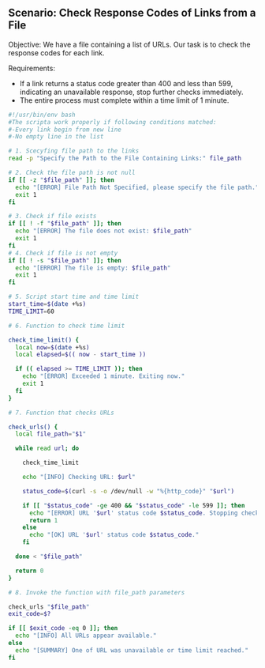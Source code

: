 ## Scenario: Check Response Codes of Links from a File

Objective: We have a file containing a list of URLs. Our task is to check the response codes for each link.

Requirements:
- If a link returns a status code greater than 400 and less than 599, indicating an unavailable response, stop further checks immediately.
- The entire process must complete within a time limit of 1 minute.
    
```bash
#!/usr/bin/env bash
#The scripta work properly if following conditions matched:
#-Every link begin from new line
#-No empty line in the list

# 1. Scecyfing file path to the links
read -p "Specify the Path to the File Containing Links:" file_path

# 2. Check the file path is not null
if [[ -z "$file_path" ]]; then
  echo "[ERROR] File Path Not Specified, please specify the file path."
  exit 1
fi

# 3. Check if file exists
if [[ ! -f "$file_path" ]]; then
  echo "[ERROR] The file does not exist: $file_path"
  exit 1
fi
# 4. Check if file is not empty
if [[ ! -s "$file_path" ]]; then
  echo "[ERROR] The file is empty: $file_path"
  exit 1
fi

# 5. Script start time and time limit
start_time=$(date +%s)
TIME_LIMIT=60  

# 6. Function to check time limit

check_time_limit() {
  local now=$(date +%s)
  local elapsed=$(( now - start_time ))

  if (( elapsed >= TIME_LIMIT )); then
    echo "[ERROR] Exceeded 1 minute. Exiting now."
    exit 1
  fi
}

# 7. Function that checks URLs

check_urls() {
  local file_path="$1"

  while read url; do

    check_time_limit

    echo "[INFO] Checking URL: $url"

    status_code=$(curl -s -o /dev/null -w "%{http_code}" "$url")

    if [[ "$status_code" -ge 400 && "$status_code" -le 599 ]]; then
      echo "[ERROR] URL '$url' status code $status_code. Stopping checks."
      return 1
    else
      echo "[OK] URL '$url' status code $status_code."
    fi

  done < "$file_path"

  return 0
}

# 8. Invoke the function with file_path parameters

check_urls "$file_path"
exit_code=$?

if [[ $exit_code -eq 0 ]]; then
  echo "[INFO] All URLs appear available."
else
  echo "[SUMMARY] One of URL was unavailable or time limit reached."
fi
```
